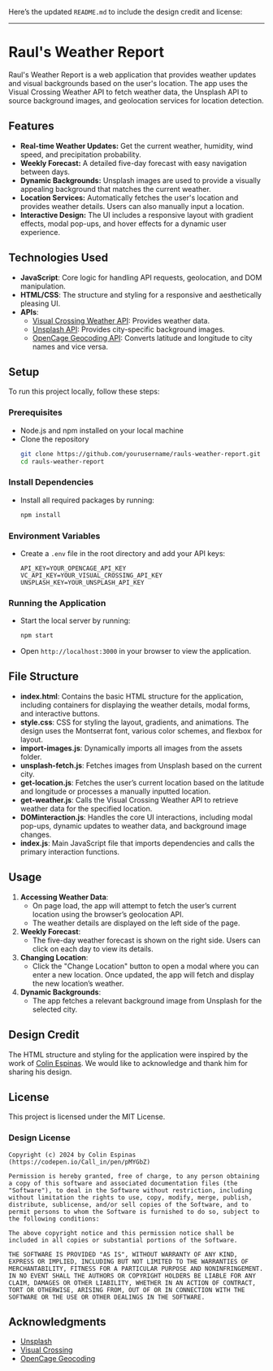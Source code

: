 Here’s the updated `README.md` to include the design credit and license:

---

# Raul's Weather Report

Raul's Weather Report is a web application that provides weather updates and visual backgrounds based on the user's location. The app uses the Visual Crossing Weather API to fetch weather data, the Unsplash API to source background images, and geolocation services for location detection.

## Features

- **Real-time Weather Updates:** Get the current weather, humidity, wind speed, and precipitation probability.
- **Weekly Forecast:** A detailed five-day forecast with easy navigation between days.
- **Dynamic Backgrounds:** Unsplash images are used to provide a visually appealing background that matches the current weather.
- **Location Services:** Automatically fetches the user's location and provides weather details. Users can also manually input a location.
- **Interactive Design:** The UI includes a responsive layout with gradient effects, modal pop-ups, and hover effects for a dynamic user experience.

## Technologies Used

- **JavaScript**: Core logic for handling API requests, geolocation, and DOM manipulation.
- **HTML/CSS**: The structure and styling for a responsive and aesthetically pleasing UI.
- **APIs**:
  - [Visual Crossing Weather API](https://www.visualcrossing.com/): Provides weather data.
  - [Unsplash API](https://unsplash.com/developers): Provides city-specific background images.
  - [OpenCage Geocoding API](https://opencagedata.com/): Converts latitude and longitude to city names and vice versa.

## Setup

To run this project locally, follow these steps:

### Prerequisites

- Node.js and npm installed on your local machine
- Clone the repository
  ```bash
  git clone https://github.com/yourusername/rauls-weather-report.git
  cd rauls-weather-report
  ```

### Install Dependencies

- Install all required packages by running:
  ```bash
  npm install
  ```

### Environment Variables

- Create a `.env` file in the root directory and add your API keys:
  ```
  API_KEY=YOUR_OPENCAGE_API_KEY
  VC_API_KEY=YOUR_VISUAL_CROSSING_API_KEY
  UNSPLASH_KEY=YOUR_UNSPLASH_API_KEY
  ```

### Running the Application

- Start the local server by running:
  ```bash
  npm start
  ```
- Open `http://localhost:3000` in your browser to view the application.

## File Structure

- **index.html**: Contains the basic HTML structure for the application, including containers for displaying the weather details, modal forms, and interactive buttons.
- **style.css**: CSS for styling the layout, gradients, and animations. The design uses the Montserrat font, various color schemes, and flexbox for layout.
- **import-images.js**: Dynamically imports all images from the assets folder.
- **unsplash-fetch.js**: Fetches images from Unsplash based on the current city.
- **get-location.js**: Fetches the user’s current location based on the latitude and longitude or processes a manually inputted location.
- **get-weather.js**: Calls the Visual Crossing Weather API to retrieve weather data for the specified location.
- **DOMinteraction.js**: Handles the core UI interactions, including modal pop-ups, dynamic updates to weather data, and background image changes.
- **index.js**: Main JavaScript file that imports dependencies and calls the primary interaction functions.

## Usage

1. **Accessing Weather Data**:
   - On page load, the app will attempt to fetch the user’s current location using the browser’s geolocation API.
   - The weather details are displayed on the left side of the page.
2. **Weekly Forecast**:
   - The five-day weather forecast is shown on the right side. Users can click on each day to view its details.
3. **Changing Location**:
   - Click the "Change Location" button to open a modal where you can enter a new location. Once updated, the app will fetch and display the new location’s weather.
4. **Dynamic Backgrounds**:
   - The app fetches a relevant background image from Unsplash for the selected city.

## Design Credit

The HTML structure and styling for the application were inspired by the work of [Colin Espinas](https://codepen.io/Call_in/pen/pMYGbZ). We would like to acknowledge and thank him for sharing his design.

## License

This project is licensed under the MIT License.

### Design License

```
Copyright (c) 2024 by Colin Espinas (https://codepen.io/Call_in/pen/pMYGbZ)

Permission is hereby granted, free of charge, to any person obtaining a copy of this software and associated documentation files (the "Software"), to deal in the Software without restriction, including without limitation the rights to use, copy, modify, merge, publish, distribute, sublicense, and/or sell copies of the Software, and to permit persons to whom the Software is furnished to do so, subject to the following conditions:

The above copyright notice and this permission notice shall be included in all copies or substantial portions of the Software.

THE SOFTWARE IS PROVIDED "AS IS", WITHOUT WARRANTY OF ANY KIND, EXPRESS OR IMPLIED, INCLUDING BUT NOT LIMITED TO THE WARRANTIES OF MERCHANTABILITY, FITNESS FOR A PARTICULAR PURPOSE AND NONINFRINGEMENT. IN NO EVENT SHALL THE AUTHORS OR COPYRIGHT HOLDERS BE LIABLE FOR ANY CLAIM, DAMAGES OR OTHER LIABILITY, WHETHER IN AN ACTION OF CONTRACT, TORT OR OTHERWISE, ARISING FROM, OUT OF OR IN CONNECTION WITH THE SOFTWARE OR THE USE OR OTHER DEALINGS IN THE SOFTWARE.
```

## Acknowledgments

- [Unsplash](https://unsplash.com/)
- [Visual Crossing](https://www.visualcrossing.com/)
- [OpenCage Geocoding](https://opencagedata.com/)
